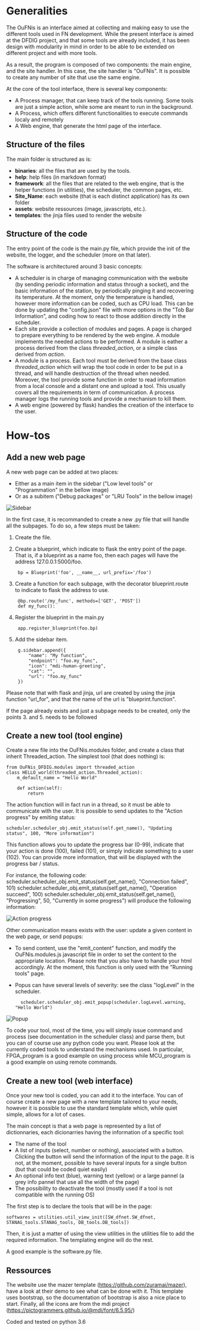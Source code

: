 # Generalities
The OuFNis is an interface aimed at collecting and making easy to use the different tools used in FN development. While the present interface is aimed at the DFDIG project, and that some tools are already included, it has been design with modularity in mind in order to be able to be extended on different project and with more tools.

As a result, the program is composed of two components: the main engine, and the site handler. In this case, the site handler is "OuFNis". It is possible to create any number of site that use the same engine.

At the core of the tool interface, there is several key components:

* A Process manager, that can keep track of the tools running. Some tools are just a simple action, while some are meant to run in the background.
* A Process, which offers different functionalities to execute commands localy and remotely
* A Web engine, that generate the html page of the interface.

## Structure of the files
The main folder is structured as is:

* **binaries**: all the files that are used by the tools.
* **help**: help files (in markdown format)
* **framework**: all the files that are related to the web engine, that is the helper functions (in utilities), the scheduler, the common pages, etc.
* **Site_Name**: each website (that is each distinct application) has its own folder
* **assets**: website ressources (image, javascripts, etc.).
* **templates**: the jinja files used to render the website

## Structure of the code
The entry point of the code is the main.py file, which provide the init of the website, the logger, and the scheduler (more on that later). 

The software is architectured around 3 basic concepts:

* A scheduler is in charge of managing communication with the website (by sending periodic information and status through a socket), and the basic information of the station, by periodically pinging it and recovering its temperature. At the moment, only the temperature is handled, however more information can be coded, such as CPU load. This can be done by updating the "config.json" file with more options in the "Tob Bar Information", and coding how to react to those addition directly in the scheduler.
* Each site provide a collection of modules and pages. A page is charged to prepare everything to be rendered by the web engine. A module implements the needed actions to be performed. A module is eather a process derived from the class *threaded_action*, or a simple class derived from *action*.
* A module is a process. Each tool must be derived from the base class *threaded_action* which will wrap the tool code in order to be put in a thread, and will handle destruction of the thread when needed. Moreover, the tool provide some function in order to read information from a local console and a distant one and upload a tool. This usually covers all the requirements in term of communication. A process manager logs the running tools and provide a mechanism to kill them.
* A web engine (powered by flask) handles the creation of the interface to the user.

# How-tos
## Add a new web page
A new web page can be added at two places:

* Either as a main item in the sidebar ("Low level tools" or "Programmation" in the bellow image)
* Or as a subitem ("Debug packages" or "LRU Tools" in the bellow image)

![Sidebar](/static/doc/sidebar.png "Sidebar")

In the first case, it is recommanded to create a new .py file that will handle all the subpages. To do so, a few steps must be taken:

1. Create the file.
2. Create a blueprint, which indicate to flask the entry point of the page. That is, if a blueprint as a name foo, then each pages will have the address 127.0.0.1:5000/foo.

        bp = Blueprint('foo', __name__, url_prefix='/foo')

3. Create a function for each subpage, with the decorator blueprint.route to indicate to flask the address to use.

        @bp.route('/my_func', methods=['GET', 'POST'])
        def my_func():   

4. Register the blueprint in the main.py

        app.register_blueprint(foo.bp)

5. Add the sidebar item.

        g.sidebar.append({
            "name": "My function",
            "endpoint": "foo.my_func",
            "icon": "mdi-human-greeting",
            "cat": "",
            "url": "foo.my_func"
        })

Please note that with flask and jinja, url are created by using the jinja function "url_for", and that the name of the url is "blueprint.function".

If the page already exists and just a subpage needs to be created, only the points 3. and 5. needs to be followed

## Create a new tool (tool engine)
Create a new file into the OuFNis.modules folder, and create a class that inherit Threaded_action. The simplest tool (that does nothing) is:

    from OuFNis_DFDIG.modules import threaded_action
    class HELLO_world(threaded_action.Threaded_action):
        m_default_name = "Hello World"
        
        def action(self):
            return 

The action function will in fact run in a thread, so it must be able to communicate with the user. It is possible to send updates to the "Action progress" by emiting status:

    scheduler.scheduler_obj.emit_status(self.get_name(), "Updating status", 100, "More information")

This function allows you to update the progress bar (0-99), indicate that your action is done (100), failed (101), or simply indicate something to a user (102). You can provide more information, that will be displayed with the progress bar / status.

For instance, the following code:
    scheduler.scheduler_obj.emit_status(self.get_name(), "Connection failed", 101)
    scheduler.scheduler_obj.emit_status(self.get_name(), "Operation succeed", 100)
    scheduler.scheduler_obj.emit_status(self.get_name(), "Progressing", 50, "Currently in some progress")
will produce the following information:

![Action progress](/static/doc/action_progress.png "Action progress")

Other communication means exists with the user: update a given content in the web page, or send popups:

* To send content, use the "emit_content" function, and modify the OuFNis.modules.js javascript file in order to set the content to the appropriate location. Please note that you also have to handle your html accordingly. At the moment, this function is only used with the "Running tools" page.
* Popus can have several levels of severity: see the class "logLevel" in the scheduler.

        scheduler.scheduler_obj.emit_popup(scheduler.logLevel.warning, "Hello World")

![Popup](/static/doc/popup.png "Popup")

To code your tool, most of the time, you will simply issue command and process (see documentation in the scheduler class) and parse them, but you can of course use any python code you want. Please look at the currently coded tools to understand the mechanisms used. In particular, FPGA_program is a good example on using process while MCU_program is a good example on using remote commands.

## Create a new tool (web interface)
Once your new tool is coded, you can add it to the interface. You can of course create a new page with a new template tailored to your needs, however it is possible to use the standard template which, while quiet simple, allows for a lot of cases.

The main concept is that a web page is represented by a list of dictionnaries, each dicionarries having the information of a specific tool:

* The name of the tool
* A list of inputs (select, number or nothing), associated with a button. Clicking the button will send the information of the input to the page. It is not, at the moment, possible to have several inputs for a single button (but that could be coded quiet easily)
* An optional info text (blue), warning text (yellow) or a large pannel (a grey info pannel that use all the width of the page)
* The possibility to deactivate the tool (mostly used if a tool is not compatible with the running OS)

The first step is to declare the tools that will be in the page:

    softwares = utilities.util_view_init([SW_dfnet.SW_dfnet, STANAG_tools.STANAG_tools, DB_tools.DB_tools])

Then, it is just a matter of using the view utilities in the utilities file to add the required information. The templating engine will do the rest.

A good example is the software.py file.

## Ressources
The website use the mazer template (https://github.com/zuramai/mazer), have a look at their demo to see what can be done with it. This template uses bootstrap, so the documentation of bootstrap is also a nice place to start. Finally, all the icons are from the mdi project (https://pictogrammers.github.io/@mdi/font/6.5.95/)

Coded and tested on python 3.6